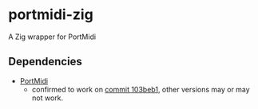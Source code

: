 # portmidi-zig
A Zig wrapper for PortMidi

## Dependencies
- [PortMidi](https://github.com/PortMidi/portmidi/)
  - confirmed to work on [commit 103beb1](https://github.com/PortMidi/portmidi/tree/103beb136ca9833d47d3f3a150364330d78638e7), other versions may or may not work.

